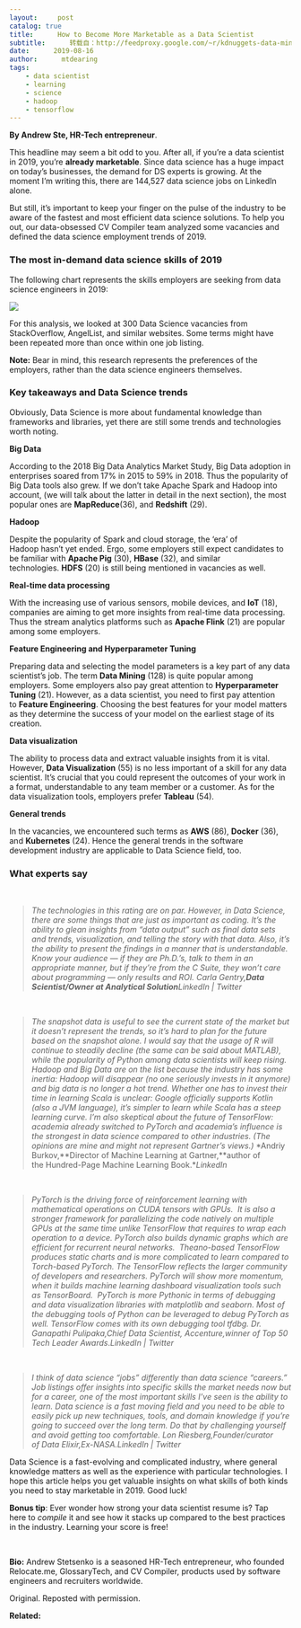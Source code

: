 ```yaml
---
layout:     post
catalog: true
title:      How to Become More Marketable as a Data Scientist
subtitle:      转载自：http://feedproxy.google.com/~r/kdnuggets-data-mining-analytics/~3/xYPrt7d-Le0/marketable-data-scientist.html
date:      2019-08-16
author:      mtdearing
tags:
    - data scientist
    - learning
    - science
    - hadoop
    - tensorflow
---
```


**By Andrew Ste, HR-Tech entrepreneur**.

This headline may seem a bit odd to you. After all, if you’re a data scientist in 2019, you’re **already marketable**. Since data science has a huge impact on today’s businesses, the demand for DS experts is growing. At the moment I’m writing this, there are 144,527 data science jobs on LinkedIn alone.

But still, it’s important to keep your finger on the pulse of the industry to be aware of the fastest and most efficient data science solutions. To help you out, our data-obsessed CV Compiler team analyzed some vacancies and defined the data science employment trends of 2019.

### The most in-demand data science skills of 2019

The following chart represents the skills employers are seeking from data science engineers in 2019:

![](https://cvcompiler.com/blog/wp-content/uploads/2019/07/Data-Science-1.png)


For this analysis, we looked at 300 Data Science vacancies from StackOverflow, AngelList, and similar websites. Some terms might have been repeated more than once within one job listing.

**Note:** Bear in mind, this research represents the preferences of the employers, rather than the data science engineers themselves.

### Key takeaways and Data Science trends

Obviously, Data Science is more about fundamental knowledge than frameworks and libraries, yet there are still some trends and technologies worth noting.

**Big Data**

According to the 2018 Big Data Analytics Market Study, Big Data adoption in enterprises soared from 17% in 2015 to 59% in 2018. Thus the popularity of Big Data tools also grew. If we don’t take Apache Spark and Hadoop into account, (we will talk about the latter in detail in the next section), the most popular ones are **MapReduce**(36), and **Redshift** (29).

**Hadoop**

Despite the popularity of Spark and cloud storage, the ‘era’ of Hadoop hasn’t yet ended. Ergo, some employers still expect candidates to be familiar with **Apache Pig** (30), **HBase** (32), and similar technologies. **HDFS** (20) is still being mentioned in vacancies as well.

**Real-time data processing**

With the increasing use of various sensors, mobile devices, and **IoT** (18), companies are aiming to get more insights from real-time data processing. Thus the stream analytics platforms such as **Apache Flink** (21) are popular among some employers.

**Feature Engineering and Hyperparameter Tuning**

Preparing data and selecting the model parameters is a key part of any data scientist’s job. The term **Data Mining** (128) is quite popular among employers. Some employers also pay great attention to **Hyperparameter Tuning** (21). However, as a data scientist, you need to first pay attention to **Feature Engineering**. Choosing the best features for your model matters as they determine the success of your model on the earliest stage of its creation.

**Data visualization**

The ability to process data and extract valuable insights from it is vital. However, **Data Visualization** (55) is no less important of a skill for any data scientist. It’s crucial that you could represent the outcomes of your work in a format, understandable to any team member or a customer. As for the data visualization tools, employers prefer **Tableau** (54).

**General trends**

In the vacancies, we encountered such terms as **AWS** (86), **Docker** (36), and **Kubernetes** (24). Hence the general trends in the software development industry are applicable to Data Science field, too.

### What experts say

 

> *The technologies in this rating are on par. However, in Data Science, there are some things that are just as important as coding. It’s the ability to glean insights from “data output” such as final data sets and trends, visualization, and telling the story with that data. Also, it’s the ability to present the findings in a manner that is understandable. Know your audience — if they are Ph.D.’s, talk to them in an appropriate manner, but if they’re from the C Suite, they won’t care about programming — only results and ROI.*
*Carla Gentry,**Data Scientist/Owner at Analytical Solution**LinkedIn | Twitter*

 

> *The snapshot data is useful to see the current state of the market but it doesn’t represent the trends, so it’s hard to plan for the future based on the snapshot alone. I would say that the usage of R will continue to steadily decline (the same can be said about MATLAB), while the popularity of Python among data scientists will keep rising. Hadoop and Big Data are on the list because the industry has some inertia: Hadoop will disappear (no one seriously invests in it anymore) and big data is no longer a hot trend. Whether one has to invest their time in learning Scala is unclear: Google officially supports Kotlin (also a JVM language), it’s simpler to learn while Scala has a steep learning curve. I’m also skeptical about the future of TensorFlow: academia already switched to PyTorch and academia’s influence is the strongest in data science compared to other industries. (The opinions are mine and might not represent Gartner’s views.)*
*Andriy Burkov,**Director of Machine Learning at Gartner,**author of the Hundred-Page Machine Learning Book.**LinkedIn*

 

> *PyTorch is the driving force of reinforcement learning with mathematical operations on CUDA tensors with GPUs.  It is also a stronger framework for parallelizing the code natively on multiple GPUs at the same time unlike TensorFlow that requires to wrap each operation to a device. PyTorch also builds dynamic graphs which are efficient for recurrent neural networks.  Theano-based TensorFlow produces static charts and is more complicated to learn compared to Torch-based PyTorch. The TensorFlow reflects the larger community of developers and researchers. PyTorch will show more momentum, when it builds machine learning dashboard visualization tools such as TensorBoard.  PyTorch is more Pythonic in terms of debugging and data visualization libraries with matplotlib and seaborn. Most of the debugging tools of Python can be leveraged to debug PyTorch as well. TensorFlow comes with its own debugging tool tfdbg.*
*Dr. Ganapathi Pulipaka,Chief Data Scientist, Accenture,winner of Top 50 Tech Leader Awards*.*LinkedIn | Twitter*

 

> *I think of data science “jobs” differently than data science “careers.” Job listings offer insights into specific skills the market needs now but for a career, one of the most important skills I’ve seen is the ability to learn. Data science is a fast moving field and you need to be able to easily pick up new techniques, tools, and domain knowledge if you’re going to succeed over the long term. Do that by challenging yourself and avoid getting too comfortable.*
*Lon Riesberg,Founder/curator of Data Elixir,Ex-NASA.LinkedIn | Twitter*

Data Science is a fast-evolving and complicated industry, where general knowledge matters as well as the experience with particular technologies. I hope this article helps you get valuable insights on what skills of both kinds you need to stay marketable in 2019. Good luck!

**Bonus tip**: Ever wonder how strong your data scientist resume is? Tap here to *compile* it and see how it stacks up compared to the best practices in the industry. Learning your score is free!

 

**Bio:** Andrew Stetsenko is a seasoned HR-Tech entrepreneur, who founded Relocate.me, GlossaryTech, and CV Compiler, products used by software engineers and recruiters worldwide.

Original. Reposted with permission.

**Related:**


